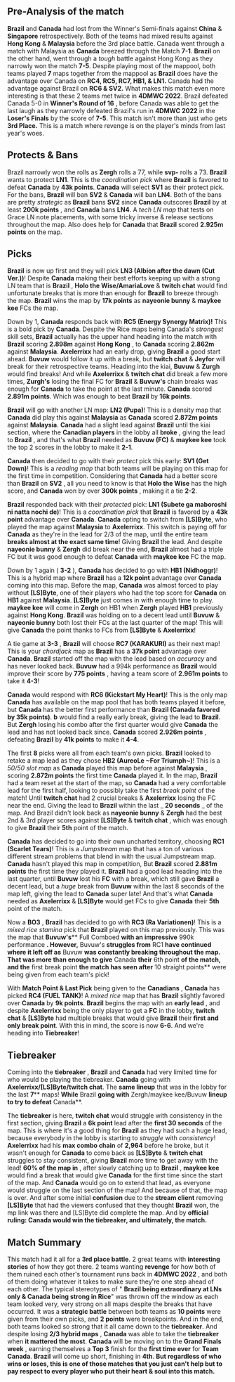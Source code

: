 ## Pre-Analysis of the match

**Brazil** and **Canada** had lost from the Winner's Semi-finals against **China** & **Singapore** retrospectively. Both of the teams had mixed results against **Hong Kong** & **Malaysia** before the 3rd place battle. Canada went through a match with Malaysia as **Canada** breezed through the Match **7-1**. **Brazil** on the other hand, went through a _tough_ battle against Hong Kong as they narrowly won the match **7-5**. Despite playing most of the mappool, both teams played **7** maps together from the mappool as **Brazil** does have the advantage over Canada on **RC4, RC5, RC7, HB1, & LN1.** Canada had the advantage against Brazil on **RC6 & SV2.** What makes this match even more interesting is that these 2 teams met twice in **4DMWC 2022**. Brazil defeated Canada 5-0 in **Winner's Round of 16** , before Canada was able to get the last laugh as they narrowly defeated Brazil's run in **4DMWC 2022** in the **Loser's Finals** by the score of **7-5**. This match isn't more than just who gets **3rd Place.** This is a match where revenge is on the player's minds from last year's woes.

## Protects & Bans

Brazil narrowly won the rolls as **Zergh** rolls a 77, while **svp-** rolls a 73. **Brazil** wants to protect **LN1**. This is the _coordination pick_ where **Brazil** is favored to defeat **Canada** by **43k points**. **Canada** will select **SV1** as their protect pick. For the bans, **Brazil** will ban **SV2** & **Canada** will ban **LN4**. Both of the bans are pretty _strategic_ as **Brazil** bans **SV2** since **Canada** outscores **Brazil** by at least **200k points** , and **Canada** bans **LN4**. A _tech LN map_ that tests on Grace LN note placements, with some tricky inverse & release sections throughout the map. Also does help for **Canada** that **Brazil** scored **2.925m points** on the map.

## Picks

**Brazil** is now up first and they will pick **LN3 (Albion after the dawn (Cut Ver.))**! Despite **Canada** making their best efforts keeping up with a strong LN team that is **Brazil** , **Holo the Wise/AmariaLove** & **twitch chat** would find unfortunate breaks that is more than enough for **Brazil** to breeze through the map. **Brazil** wins the map by **17k points** as **nayeonie bunny** & **maykee kee** FCs the map.

Down by 1, **Canada** responds back with **RC5 (Energy Synergy Matrix)!** This is a bold pick by **Canada**. Despite the Rice maps being Canada's _strongest_ skill sets, **Brazil** actually has the upper hand heading into the match with **Brazil** scoring **2.898m** against **Hong Kong** , to **Canada** scoring **2.862m** against **Malaysia**. **Axelerrixx** had an early drop, giving **Brazil** a good start ahead. **Buvuw** would follow it up with a break, but **twitch chat** & **Jeyfor** will break for their retrospective teams. Heading into the kiai, **Buvuw** & **Zurgh** would find breaks! And while **Axelerrixx** & **twitch chat** did break a few more times, **Zurgh's** losing the final FC for **Brazil** & **Buvuw's** chain breaks was enough for **Canada** to take the point at the last minute. **Canada** scored **2.891m points**. Which was enough to beat **Brazil** by **16k points**.

**Brazil** will go with another LN map: **LN2 (Pupa)**! This is a density map that **Canada** did play this against **Malaysia** as **Canada** scored **2.872m points** against **Malaysia**. **Canada** had a slight lead against **Brazil** until the kiai section, where the **Canadian players** in the lobby all **broke** , giving the lead to **Brazil** , and that's what **Brazil** needed as **Buvuw (FC)** & **maykee kee** took the top 2 scores in the lobby to make it **2-1**.

**Canada** then decided to go with their _protect_ pick this early: **SV1 (Get Down)**! This is a _reading map_ that both teams will be playing on this map for the first time in competition. Considering that **Canada** had a better score than **Brazil** on **SV2** , all you need to know is that **Holo the Wise** has the high score, and **Canada** won by over **300k points** , making it a tie **2-2**.

**Brazil** responded back with their _protected_ pick: **LN1 (Subete ga maboroshi ni natta nochi de)**! This is a _coordination pick_ that **Brazil** is favored by a **43k point** advantage over **Canada**. **Canada** opting to switch from **[LS]Byte**, who played the map against **Malaysia** to **Axelerrixx**. This switch is paying off for **Canada** as they're in the lead for 2/3 of the map, until the entire team **breaks almost at the exact same time**! Giving **Brazil** the lead. And despite **nayeonie bunny** & **Zergh** did break near the end, **Brazil** almost had a triple FC but it was good enough to defeat **Canada** with **maykee kee** FC the map.

Down by 1 again ( **3-2** ), **Canada** has decided to go with **HB1 (Nidhoggr)**! This is a hybrid map where **Brazil** has a **12k point** advantage over **Canada** coming into this map. Before the map, **Canada** was almost forced to play without **[LS]Byte**, one of their players who had the top score for **Canada** on **HB1** against **Malaysia**. **[LS]Byte** just comes in with enough time to play. **maykee kee** will come in **Zergh** on HB1 when **Zergh** played **HB1** previously against **Hong Kong**. **Brazil** was holding on to a decent lead until **Buvuw** & **nayeonie bunny** both lost their FCs at the last quarter of the map! This will give **Canada** the point thanks to FCs from **[LS]Byte** & **Axelerrixx**!

A tie game at **3-3** , **Brazil** will choose **RC7 (KARAKURI)** as their next map! This is your _chordjack_ map as **Brazil** has a **37k point** advantage over **Canada**. **Brazil** started off the map with the lead based on _accuracy_ and has never looked back. **Buvuw** had a 994k performance as **Brazil** would improve their score by **775 points** , having a team score of **2.961m points** to take it **4-3**!

**Canada** would respond with **RC6 (Kickstart My Heart)**! This is the only map **Canada** has available on the map pool that has both teams played it before, but **Canada** has the better first performance than **Brazil (Canada favored by 35k points)**. **b** would find a really early break, giving the lead to **Brazil**. But **Zergh** losing his combo after the first quarter would give **Canada** the lead and has not looked back since. **Canada** scored **2.926m points** , defeating **Brazil** by **41k points** to make it **4-4**.

The first **8** picks were all from each team's own picks. **Brazil** looked to retake a map lead as they chose **HB2 (AureoLe ~For Triumph~)**! This is a _50/50 slot map_ as **Canada** played this map before against **Malaysia** , scoring **2.872m points** the first time **Canada** played it. In the map, **Brazil** had a team reset at the start of the map, so **Canada** had a very comfortable lead for the first half, looking to possibly take the first _break point_ of the match! Until **twitch chat** had 2 crucial breaks & **Axelerrixx** losing the FC near the end. Giving the lead to **Brazil** within the last _ **20 seconds** _ of the map. And Brazil didn't look back as **nayeonie bunny** & **Zergh** had the best 2nd & 3rd player scores against **[LS]Byte** & **twitch chat** , which was enough to give **Brazil** their **5th** point of the match.

**Canada** has decided to go into their own uncharted territory, choosing **RC1 (Scarlet Tears)**! This is a _Jumpstream_ map that has a ton of various different stream problems that blend in with the usual Jumpstream map. **Canada** hasn't played this map in competition, But **Brazil** scored **2.881m points** the first time they played it. **Brazil** had a good lead heading into the last quarter, until **Buvuw** lost his **FC** with a break, which still gave **Brazil** a decent lead, but a _huge_ break from **Buvuw** within the last 8 seconds of the map left, giving the lead to **Canada** super late! And that's what **Canada** needed as **Axelerrixx** & **[LS]Byte** would get FCs to give **Canada** their **5th** point of the match.

Now a **BO3** , **Brazil** has decided to go with **RC3 (Ra Variationen)**! This is a _mixed rice stamina_ pick that **Brazil** played on this map previously. This was the map that **Buvuw's**** Full Comboed **with an impressive** 990k performance **. However,** Buvuw's **struggles from** RC1 **have continued where it left off as** Buvuw **was constantly breaking throughout the map. That was more than enough to give** Canada **their** 6th point **of the match, and the** first break point **the match has seen after** 10 straight points** were being given from each team's pick!

With **Match Point & Last Pick** being given to the **Canadians** , **Canada** has picked **RC4 (FUEL TANK)**! A _mixed rice_ map that has **Brazil** slightly favored over **Canada** by **9k points**. **Brazil** begins the map with an **early lead** , and despite **Axelerrixx** being the only player to get a **FC** in the lobby, **twitch chat** & **[LS]Byte** had multiple breaks that would give **Brazil** their **first and only break point**. With this in mind, the score is now **6-6**. And we're heading into **Tiebreaker**!

## Tiebreaker

Coming into the **tiebreaker** , **Brazil** and **Canada** had very limited time for who would be playing the tiebreaker. **Canada** going with **Axelerrixx/[LS]Byte/twitch chat**. The **same lineup** that was in the lobby for the last **7**** maps! **While** Brazil **going with** Zergh/maykee kee/Buvuw **lineup to try to defeat** Canada**.

The **tiebreaker** is here, **twitch chat** would struggle with consistency in the first section, giving **Brazil** a **6k point** lead after the **first 30 seconds** of the map. This is where it's a good thing for **Brazil** as they had such a huge lead, because everybody in the lobby is starting to _struggle_ with _consistency_! **Axelerrixx** had his **max combo chain** of **2,964** before he broke, but it wasn't enough for **Canada** to come back as **[LS]Byte** & **twitch chat** struggles to stay consistent, giving **Brazil** more time to get away with the lead! **60% of the map in** , after slowly catching up to **Brazil** , **maykee kee** would find a break that would give **Canada** for the first time since the start of the map. And **Canada** would go on to extend that lead, as everyone would struggle on the last section of the map! And because of that, the map is over. And after some initial **confusion** due to the **stream client** removing **[LS]Byte** that had the viewers confused that they thought **Brazil** won, the mp link was there and [LS]Byte did complete the map. And by **official ruling: Canada would win the tiebreaker, and ultimately, the match.**

## Match Summary

This match had it all for a **3rd place battle**. 2 great teams with **interesting stories** of how they got there. 2 teams wanting **revenge** for how both of them ruined each other's tournament runs back in **4DMWC 2022** , and both of them doing whatever it takes to make sure they're one step ahead of each other. The typical stereotypes of " **Brazil being extraordinary at LNs only & Canada being strong in Rice**" was thrown off the window as each team looked very, very strong on all maps despite the breaks that have occurred. It was a **strategic battle** between both teams as **10 points** were given from their own picks, and **2 points** were breakpoints. And in the end, both teams looked so strong that it all came down to the **tiebreaker**. And despite losing **2/3 hybrid maps** , **Canada** was able to take the **tiebreaker** when **it mattered the most**. **Canada** will be moving on to the **Grand Finals week** , earning themselves a **Top 3** finish for the **first time ever** for **Team Canada**. **Brazil** will come up short, finishing in **4th**. **But regardless of who wins or loses, this is one of those matches that you just can't help but to pay respect to every player who put their heart & soul into this match.**
